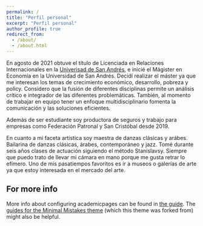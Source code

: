 ```yaml
---
permalink: /
title: "Perfil personal"
excerpt: "Perfil personal"
author_profile: true
redirect_from: 
  - /about/
  - /about.html
---
```


En agosto de 2021 obtuve el título de Licenciada en Relaciones Internacionales en la [Univerisad de San Andrés](www.udesa.edu.ar), e inicié el Mágister en Economía en la Universidad de San Andrés. Decidí realizar el máster ya que me interesan los temas de crecimiento económico, desarrollo, pobreza y policy. Considero que la fusión de diferentes disciplinas permite un análisis crítico e integrador de las diferentes problemáticas. También, al momento de trabajar en equipo tener un enfoque multidisciplinario fomenta la comunicación y las soluciones eficientes. 

Además de ser estudiante soy productora de seguros y trabajo para empresas como Federación Patronal y San Cristóbal desde 2019. 

En cuanto a mi faceta artística soy maestra de danzas clásicas y arábes. Bailarina de danzas clásicas, árabes, contemporáneo y jazz. Tomé durante seis años clases de actuación siguiendo el método Stanislavsy. Siempre que puedo trato de llevar mi cámara en mano porque me gusta retrar lo efímero. Uno de mis pasatiempos favoritos es ir a museos o galerías de arte ya que estoy interesada en  el mercado del arte. 

For more info
------
More info about configuring academicpages can be found in [the guide](https://academicpages.github.io/markdown/). The [guides for the Minimal Mistakes theme](https://mmistakes.github.io/minimal-mistakes/docs/configuration/) (which this theme was forked from) might also be helpful.
